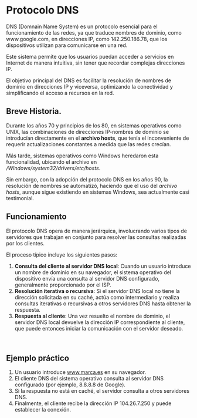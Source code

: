 # Protocolo DNS 

<div class="custom-quote">DNS (Domnain Name System) es un protocolo esencial para el funcionamiento de las redes, ya que traduce nombres de dominio, como www.google.com, en direcciones IP, como 142.250.186.78, que los dispositivos utilizan para comunicarse en una red.</div>

Este sistema permite que los usuarios puedan acceder a servicios en Internet de manera intuitiva, sin tener que recordar complejas direcciones IP.

El objetivo principal del DNS es facilitar la resolución de nombres de dominio en direcciones IP y viceversa, optimizando la conectividad y simplificando el acceso a recursos en la red.

## Breve Historia.

Durante los años 70 y principios de los 80, en sistemas operativos como UNIX, las combinaciones de direcciones IP-nombres de dominio se introducían directamente en el **archivo hosts**, que tenía el inconveniente de requerir actualizaciones constantes a medida que las redes crecían. 

Más tarde, sistemas operativos como Windows heredaron esta funcionalidad, ubicando el archivo en */Windows/system32/drivers/etc/hosts*. 

Sin embargo, con la adopción del protocolo DNS en los años 90, la resolución de nombres se automatizó, haciendo que el uso del *archivo hosts*, aunque sigue existiendo en sistemas Windows, sea actualmente casi testimonial.

## Funcionamiento

El protocolo DNS opera de manera jerárquica, involucrando varios tipos de servidores que trabajan en conjunto para resolver las consultas realizadas por los clientes.

El proceso típico incluye los siguientes pasos:

1. **Consulta del cliente al servidor DNS local**: Cuando un usuario introduce un nombre de dominio en su navegador, el sistema operativo del dispositivo envía una consulta al servidor DNS configurado, generalmente proporcionado por el ISP.
2. **Resolución iterativa o recursiva**: Si el servidor DNS local no tiene la dirección solicitada en su caché, actúa como intermediario y realiza consultas iterativas o recursivas a otros servidores DNS hasta obtener la respuesta.
3. **Respuesta al cliente**: Una vez resuelto el nombre de dominio, el servidor DNS local devuelve la dirección IP correspondiente al cliente, que puede entonces iniciar la comunicación con el servidor deseado.
<br>

## Ejemplo práctico

1. Un usuario introduce www.marca.es en su navegador.
2. El cliente DNS del sistema operativo consulta al servidor DNS configurado (por ejemplo, 8.8.8.8 de Google).
3. Si la respuesta no está en caché, el servidor consulta a otros servidores DNS.
4. Finalmente, el cliente recibe la dirección IP 104.26.7.250 y puede establecer la conexión.
